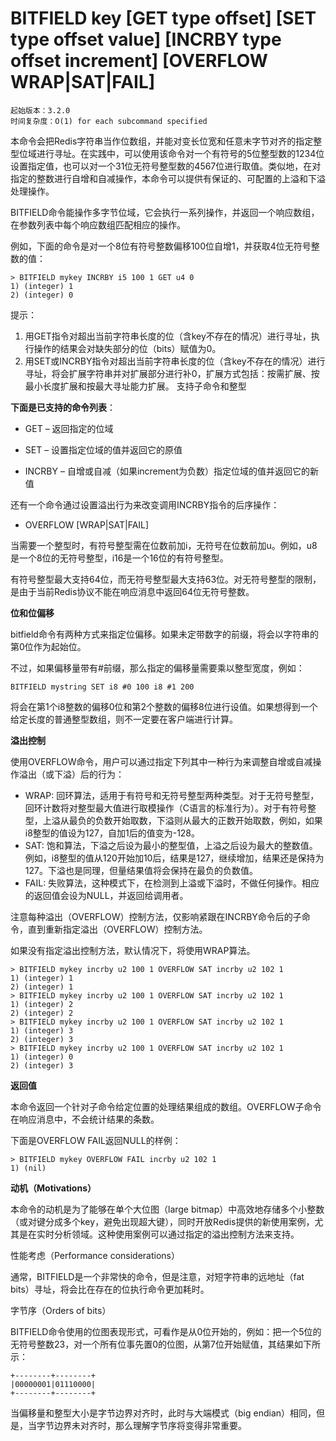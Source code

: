 # BITFIELD key [GET type offset] [SET type offset value] [INCRBY type offset increment] [OVERFLOW WRAP|SAT|FAIL]

    起始版本：3.2.0
    时间复杂度：O(1) for each subcommand specified

本命令会把Redis字符串当作位数组，并能对变长位宽和任意未字节对齐的指定整型位域进行寻址。在实践中，可以使用该命令对一个有符号的5位整型数的1234位设置指定值，也可以对一个31位无符号整型数的4567位进行取值。类似地，在对指定的整数进行自增和自减操作，本命令可以提供有保证的、可配置的上溢和下溢处理操作。

BITFIELD命令能操作多字节位域，它会执行一系列操作，并返回一个响应数组，在参数列表中每个响应数组匹配相应的操作。

例如，下面的命令是对一个8位有符号整数偏移100位自增1，并获取4位无符号整数的值：

```
> BITFIELD mykey INCRBY i5 100 1 GET u4 0
1) (integer) 1
2) (integer) 0
```

提示：

1. 用GET指令对超出当前字符串长度的位（含key不存在的情况）进行寻址，执行操作的结果会对缺失部分的位（bits）赋值为0。
2. 用SET或INCRBY指令对超出当前字符串长度的位（含key不存在的情况）进行寻址，将会扩展字符串并对扩展部分进行补0，扩展方式包括：按需扩展、按最小长度扩展和按最大寻址能力扩展。
支持子命令和整型

**下面是已支持的命令列表**：

- GET <type> <offset> – 返回指定的位域

- SET <type> <offset> <value> – 设置指定位域的值并返回它的原值

- INCRBY <type> <offset> <increment> – 自增或自减（如果increment为负数）指定位域的值并返回它的新值

还有一个命令通过设置溢出行为来改变调用INCRBY指令的后序操作：

- OVERFLOW [WRAP|SAT|FAIL]

当需要一个整型时，有符号整型需在位数前加i，无符号在位数前加u。例如，u8是一个8位的无符号整型，i16是一个16位的有符号整型。

有符号整型最大支持64位，而无符号整型最大支持63位。对无符号整型的限制，是由于当前Redis协议不能在响应消息中返回64位无符号整数。

**位和位偏移**

bitfield命令有两种方式来指定位偏移。如果未定带数字的前缀，将会以字符串的第0位作为起始位。

不过，如果偏移量带有#前缀，那么指定的偏移量需要乘以整型宽度，例如：

```
BITFIELD mystring SET i8 #0 100 i8 #1 200
```

将会在第1个i8整数的偏移0位和第2个整数的偏移8位进行设值。如果想得到一个给定长度的普通整型数组，则不一定要在客户端进行计算。

**溢出控制**

使用OVERFLOW命令，用户可以通过指定下列其中一种行为来调整自增或自减操作溢出（或下溢）后的行为：

- WRAP: 回环算法，适用于有符号和无符号整型两种类型。对于无符号整型，回环计数将对整型最大值进行取模操作（C语言的标准行为）。对于有符号整型，上溢从最负的负数开始取数，下溢则从最大的正数开始取数，例如，如果i8整型的值设为127，自加1后的值变为-128。
- SAT: 饱和算法，下溢之后设为最小的整型值，上溢之后设为最大的整数值。例如，i8整型的值从120开始加10后，结果是127，继续增加，结果还是保持为127。下溢也是同理，但量结果值将会保持在最负的负数值。
- FAIL: 失败算法，这种模式下，在检测到上溢或下溢时，不做任何操作。相应的返回值会设为NULL，并返回给调用者。

注意每种溢出（OVERFLOW）控制方法，仅影响紧跟在INCRBY命令后的子命令，直到重新指定溢出（OVERFLOW）控制方法。

如果没有指定溢出控制方法，默认情况下，将使用WRAP算法。

```
> BITFIELD mykey incrby u2 100 1 OVERFLOW SAT incrby u2 102 1
1) (integer) 1
2) (integer) 1
> BITFIELD mykey incrby u2 100 1 OVERFLOW SAT incrby u2 102 1
1) (integer) 2
2) (integer) 2
> BITFIELD mykey incrby u2 100 1 OVERFLOW SAT incrby u2 102 1
1) (integer) 3
2) (integer) 3
> BITFIELD mykey incrby u2 100 1 OVERFLOW SAT incrby u2 102 1
1) (integer) 0
2) (integer) 3
```


**返回值**

本命令返回一个针对子命令给定位置的处理结果组成的数组。OVERFLOW子命令在响应消息中，不会统计结果的条数。

下面是OVERFLOW FAIL返回NULL的样例：

```
> BITFIELD mykey OVERFLOW FAIL incrby u2 102 1
1) (nil)
```


**动机（Motivations）**

本命令的动机是为了能够在单个大位图（large bitmap）中高效地存储多个小整数（或对键分成多个key，避免出现超大键），同时开放Redis提供的新使用案例，尤其是在实时分析领域。这种使用案例可以通过指定的溢出控制方法来支持。

性能考虑（Performance considerations）

通常，BITFIELD是一个非常快的命令，但是注意，对短字符串的远地址（fat bits）寻址，将会比在存在的位执行命令更加耗时。

字节序（Orders of bits）

BITFIELD命令使用的位图表现形式，可看作是从0位开始的，例如：把一个5位的无符号整数23，对一个所有位事先置0的位图，从第7位开始赋值，其结果如下所示：

```
+--------+--------+
|00000001|01110000|
+--------+--------+
```

当偏移量和整型大小是字节边界对齐时，此时与大端模式（big endian）相同，但是，当字节边界未对齐时，那么理解字节序将变得非常重要。